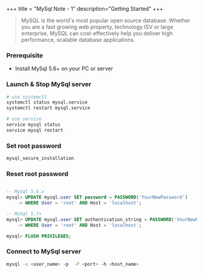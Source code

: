 +++
title = "MySql Note - 1"
description="Getting Started"
+++

> MySQL is the world's most popular open source database. Whether you are a fast growing web property, technology ISV or large enterprise, MySQL can cost-effectively help you deliver high performance, scalable database applications.

### Prerequisite

* Install MySql 5.6+ on your PC or server 



### Launch & Stop MySql server

```bash
# use systemctl
systemctl status mysql.service
systemctl restart mysql.service

# use service
service mysql status
service mysql restart 

```

### Set root password

```bash
mysql_secure_installation
```

### Reset root password

```sql

-- MySql 5.6.x
mysql> UPDATE mysql.user SET password = PASSWORD('YourNewPassword') 
    -> WHERE User = 'root' AND Host = 'localhost';

-- MySql 5.7+
mysql> UPDATE mysql.user SET authentication_string = PASSWORD('YourNewPassword') 
    -> WHERE User = 'root' AND Host = 'localhost'; 

mysql> FLUSH PRIVILEGES;

```


### Connect to MySql server

```bash
mysql -u <user_name> -p  -P <port> -h <host_name>
```


